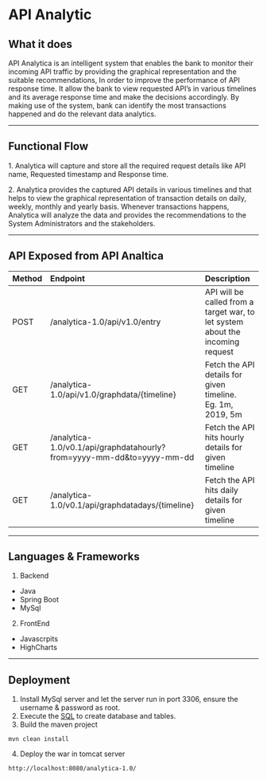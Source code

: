<h1>API Analytic</h1>
<h2>What it does</h2>

<p>API Analytica is an intelligent system that enables the bank to monitor their incoming API traffic by providing the graphical representation and the suitable recommendations, In order to improve the performance of API response time. It allow the bank to view requested API’s in various timelines and its average response time and make the decisions accordingly. By making use of the system, bank can identify the most transactions happened and do the relevant data analytics.</p>

----
<h2>Functional Flow</h2>

<p>1. Analytica will capture and store all the required request details like API name, Requested timestamp and Response time.</p>
<p>2. Analytica provides the captured API details in various timelines and that helps to view the graphical representation of transaction details on daily, weekly, monthly and yearly basis. Whenever transactions happens, Analytica will analyze the data and provides the recommendations to the System Administrators and the stakeholders.</p>

----
<h2>API Exposed from API Analtica</h2>

| Method | Endpoint | Description |  
|:-----------|:-----------|:-----------|  
| POST | /analytica-1.0/api/v1.0/entry | API will be called from a target war, to let system about the incoming request |  
| GET | /analytica-1.0/api/v1.0/graphdata/{timeline} | Fetch the API details for given timeline.<br>Eg. 1m, 2019, 5m |
| GET | /analytica-1.0/v0.1/api/graphdatahourly?from=yyyy-mm-dd&to=yyyy-mm-dd | Fetch the API hits hourly details for given timeline |  
| GET | /analytica-1.0/v0.1/api/graphdatadays/{timeline} | Fetch the API hits daily details for given timeline|

----
<h2>Languages & Frameworks</h2> 

1. Backend
- Java
- Spring Boot
- MySql
2. FrontEnd
- Javascrpits
- HighCharts

----
<h2>Deployment</h2>

1. Install MySql server and let the server run in port 3306, ensure the username & password as root.
2. Execute the [SQL](https://github.com/subishsubash/api-analytica/blob/main/SQL) to create database and tables.
3. Build the maven project 
````
mvn clean install
````
4. Deploy the war in tomcat server 
````
http://localhost:8080/analytica-1.0/
````




